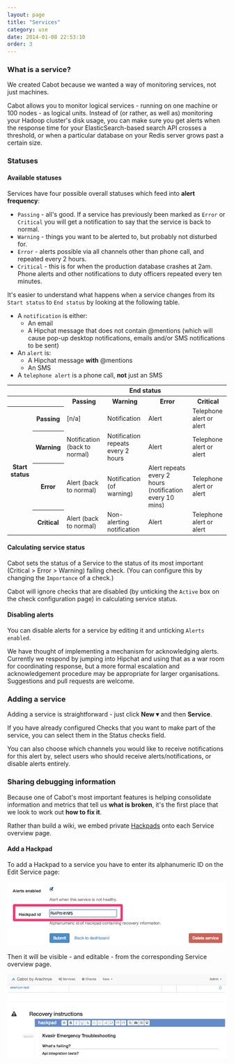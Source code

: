 ```yaml
---
layout: page
title: "Services"
category: use
date: 2014-01-08 22:53:10
order: 3
---
```

### What is a service?

We created Cabot because we wanted a way of monitoring services, not just machines.

Cabot allows you to monitor logical services - running on one machine or 100 nodes - as logical units. Instead of (or rather, as well as) monitoring your Hadoop cluster's disk usage, you can make sure you get alerts when the response time for your ElasticSearch-based search API crosses a threshold, or when a particular database on your Redis server grows past a certain size.

### Statuses

#### Available statuses

Services have four possible overall statuses which feed into **alert frequency**:

*   `Passing` - all's good. If a service has previously been marked as `Error` or `Critical` you will get a notification to say that the service is back to normal.
*   `Warning` - things you want to be alerted to, but probably not disturbed for.
*   `Error` - alerts possible via all channels other than phone call, and repeated every 2 hours.
*   `Critical` - this is for when the production database crashes at 2am. Phone alerts and other notifications to duty officers repeated every ten minutes.

It's easier to understand what happens when a service changes from its `Start status` to `End status` by looking at the following table.

*   A `notification` is either:
    *   An email
    *   A Hipchat message that does not contain @mentions (which will cause pop-up desktop notifications, emails and/or SMS notifications to be sent)
*   An `alert` is:
    *   A Hipchat message **with** @mentions
    *   An SMS
*   A `telephone alert` is a phone call, **not** just an SMS

<table class='table table-bordered'>
  <tr>
    <th></th>
    <th></th>
    <th colspan="4">End status</th>
  </tr>
  <tr>
    <th></th>
    <th></th>
    <th>Passing</th>
    <th>Warning</th>
    <th>Error</th>
    <th>Critical</th>
  </tr>
  <tr>
    <th rowspan="4">Start status</th>
    <th>Passing</th>
    <td>[n/a]</td>
    <td>Notification</td>
    <td>Alert</td>
    <td>Telephone alert or alert</td>
  </tr>
  <tr>
    <th>Warning</th>
    <td>Notification (back to normal)</td>
    <td>Notification repeats every 2 hours</td>
    <td>Alert</td>
    <td>Telephone alert or alert</td>
  </tr>
  <tr>
    <th>Error</th>
    <td>Alert (back to normal)</td>
    <td>Notification (of warning)</td>
    <td>Alert repeats every 2 hours (notification every 10 mins)</td>
    <td>Telephone alert or alert</td>
  </tr>
  <tr>
    <th>Critical</th>
    <td>Alert (back to normal)</td>
    <td>Non-alerting notification</td>
    <td>Alert</td>
    <td>Telephone alert or alert</td>
  </tr>
</table>

#### Calculating service status

Cabot sets the status of a Service to the status of its most important (Critical > Error > Warning) failing check. (You can configure this by changing the `Importance` of a check.)

Cabot will ignore checks that are disabled (by unticking the `Active` box on the check configuration page) in calculating service status.

#### Disabling alerts

You can disable alerts for a service by editing it and unticking `Alerts enabled`.

We have thought of implementing a mechanism for acknowledging alerts. Currently we respond by jumping into Hipchat and using that as a war room for coordinating response, but a more formal escalation and acknowledgement procedure may be appropriate for larger organisations. Suggestions and pull requests are welcome.

### Adding a service

Adding a service is straightforward - just click **New ▾** and then **Service**.

If you have already configured Checks that you want to make part of the service, you can select them in the Status checks field.

You can also choose which channels you would like to receive notifications for this alert by, select users who should receive alerts/notifications, or disable alerts entirely.

### Sharing debugging information

Because one of Cabot's most important features is helping consolidate information and metrics that tell us **what is broken**, it's the first place that we look to work out **how to fix it**.

Rather than build a wiki, we embed private [Hackpads](http://hackpad.com) onto each Service overview page.

#### Add a Hackpad

To add a Hackpad to a service you have to enter its alphanumeric ID on the Edit Service page:

![Add Hackpad id](/images/add-hackpad.png)

Then it will be visible - and editable - from the corresponding Service overview page.

![View Hackpad](/images/view-hackpad.png)
